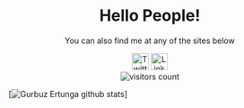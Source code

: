 <h1 align='center'>Hello People!</h1>

<p align='center'>You can also find me at any of the sites below</p>

<div align='center'>
  <a href="https://twitter.com/dantewuhu"><img alt="Twitter" height="30" src="images/twitter.png"/></a>
  <a href="https://www.linkedin.com/in/gurbuzertunga/"><img alt="LinkedIn" height="30" src="images/linkedin.png"/></a>
</div>

<div align='center'>
  <img align='center' alt="visitors count" src="https://visitor-badge.glitch.me/badge?page_id=defoebrand.defoebrand">
</div>

[![Gurbuz Ertunga github stats](https://github-readme-stats.vercel.app/api?username=gurbuzertunga&show_icons=true&theme=radical)]
